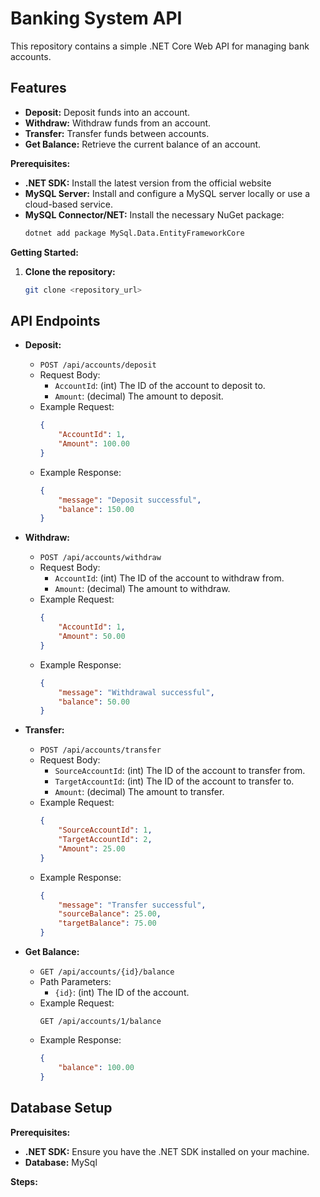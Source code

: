 # Banking System API

This repository contains a simple .NET Core Web API for managing bank accounts. 

## Features

* **Deposit:** Deposit funds into an account.
* **Withdraw:** Withdraw funds from an account.
* **Transfer:** Transfer funds between accounts.
* **Get Balance:** Retrieve the current balance of an account.


**Prerequisites:**

* **.NET SDK:** Install the latest version from the official website
* **MySQL Server:** Install and configure a MySQL server locally or use a cloud-based service.
* **MySQL Connector/NET:** Install the necessary NuGet package:
    ```bash
    dotnet add package MySql.Data.EntityFrameworkCore
    ```

**Getting Started:**

1. **Clone the repository:**
   ```bash
   git clone <repository_url>

## API Endpoints

* **Deposit:**
    * `POST /api/accounts/deposit`
    * Request Body:
        * `AccountId`: (int) The ID of the account to deposit to.
        * `Amount`: (decimal) The amount to deposit.
    * Example Request:
        ```json
        {
            "AccountId": 1,
            "Amount": 100.00
        }
        ```
    * Example Response:
        ```json
        {
            "message": "Deposit successful",
            "balance": 150.00 
        }
        ```

* **Withdraw:**
    * `POST /api/accounts/withdraw`
    * Request Body:
        * `AccountId`: (int) The ID of the account to withdraw from.
        * `Amount`: (decimal) The amount to withdraw.
    * Example Request:
        ```json
        {
            "AccountId": 1,
            "Amount": 50.00
        }
        ```
    * Example Response:
        ```json
        {
            "message": "Withdrawal successful",
            "balance": 50.00 
        }
        ```

* **Transfer:**
    * `POST /api/accounts/transfer`
    * Request Body:
        * `SourceAccountId`: (int) The ID of the account to transfer from.
        * `TargetAccountId`: (int) The ID of the account to transfer to.
        * `Amount`: (decimal) The amount to transfer.
    * Example Request:
        ```json
        {
            "SourceAccountId": 1,
            "TargetAccountId": 2,
            "Amount": 25.00
        }
        ```
    * Example Response:
        ```json
        {
            "message": "Transfer successful",
            "sourceBalance": 25.00,
            "targetBalance": 75.00
        }
        ```

* **Get Balance:**
    * `GET /api/accounts/{id}/balance`
    * Path Parameters:
        * `{id}`: (int) The ID of the account.
    * Example Request:
        ```
        GET /api/accounts/1/balance
        ```
    * Example Response:
        ```json
        {
            "balance": 100.00
        }
        ```

## Database Setup

**Prerequisites:**

* **.NET SDK:** Ensure you have the .NET SDK installed on your machine.
* **Database:** MySql

**Steps:**

